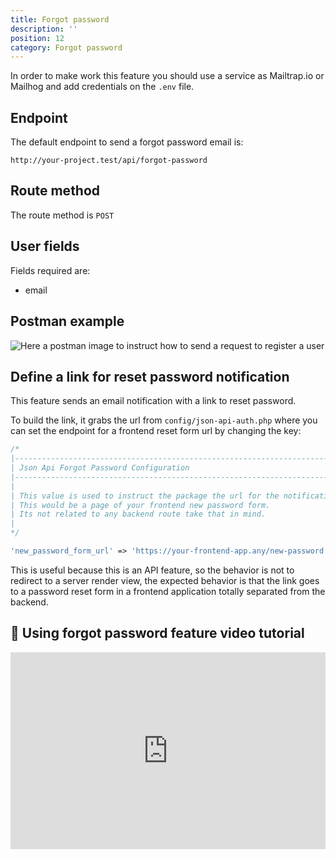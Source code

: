 ```yaml
---
title: Forgot password
description: ''
position: 12
category: Forgot password
---
```


<alert type="warning">

In order to make work this feature you should use a service as Mailtrap.io or Mailhog and add credentials on the `.env` file.

</alert>

## Endpoint

The default endpoint to send a forgot password email is:

```
http://your-project.test/api/forgot-password
```

## Route method

The route method is `POST`

## User fields

Fields required are:

- email

## Postman example

![Here a postman image to instruct how to send a request to register a user](/images/postman-forgot-password-screenshot.png)

## Define a link for reset password notification

This feature sends an email notification with a link to reset password.

To build the link, it grabs the url from `config/json-api-auth.php` where you can set the endpoint for a frontend reset form url by changing the key:

```php
/*
|--------------------------------------------------------------------------
| Json Api Forgot Password Configuration
|--------------------------------------------------------------------------
|
| This value is used to instruct the package the url for the notification
| This would be a page of your frontend new password form.
| Its not related to any backend route take that in mind.
|
*/

'new_password_form_url' => 'https://your-frontend-app.any/new-password',
```

This is useful because this is an API feature, so the behavior is not to redirect to a server render view, the expected behavior is that the link goes to a password reset form in a frontend application totally separated from the backend.

## 🍿 Using forgot password feature video tutorial

<iframe style="width: 100%" height="315" src="https://www.youtube.com/embed/yrKTAUezkkQ" frameborder="0" allow="accelerometer; autoplay; clipboard-write; encrypted-media; gyroscope; picture-in-picture" allowfullscreen></iframe>